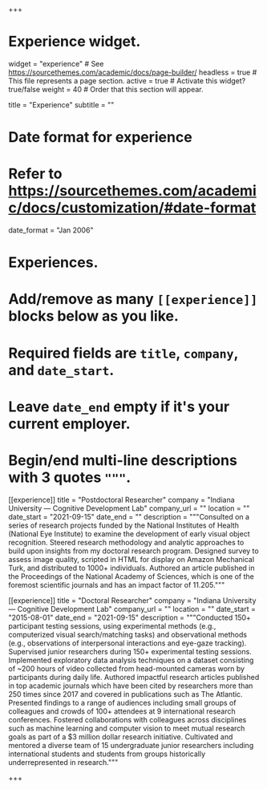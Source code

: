 +++
# Experience widget.
widget = "experience"  # See https://sourcethemes.com/academic/docs/page-builder/
headless = true  # This file represents a page section.
active = true  # Activate this widget? true/false
weight = 40  # Order that this section will appear.

title = "Experience"
subtitle = ""

# Date format for experience
#   Refer to https://sourcethemes.com/academic/docs/customization/#date-format
date_format = "Jan 2006"

# Experiences.
#   Add/remove as many `[[experience]]` blocks below as you like.
#   Required fields are `title`, `company`, and `date_start`.
#   Leave `date_end` empty if it's your current employer.
#   Begin/end multi-line descriptions with 3 quotes `"""`.
[[experience]]
  title = "Postdoctoral Researcher"
  company = "Indiana University — Cognitive Development Lab"
  company_url = ""
  location = ""
  date_start = "2021-09-15"
  date_end = ""
  description = """Consulted on a series of research projects funded by the National Institutes of Health (National Eye Institute) to examine the development of early visual object recognition. Steered research methodology and analytic approaches to build upon insights from my doctoral research program.
Designed survey to assess image quality, scripted in HTML for display on Amazon Mechanical Turk, and distributed to 1000+ individuals.
Authored an article published in the Proceedings of the National Academy of Sciences, which is one of the foremost scientific journals and has an impact factor of 11.205."""

[[experience]]
  title = "Doctoral Researcher"
  company = "Indiana University — Cognitive Development Lab"
  company_url = ""
  location = ""
  date_start = "2015-08-01"
  date_end = "2021-09-15"
  description = """Conducted 150+ participant testing sessions, using experimental methods (e.g., computerized visual search/matching tasks) and observational methods (e.g., observations of interpersonal interactions and eye-gaze tracking). Supervised junior researchers during 150+ experimental testing sessions.
Implemented exploratory data analysis techniques on a dataset consisting of ~200 hours of video collected from head-mounted cameras worn by participants during daily life.
Authored impactful research articles published in top academic journals which have been cited by researchers more than 250 times since 2017 and covered in publications such as The Atlantic.
Presented findings to a range of audiences including small groups of colleagues and crowds of 100+ attendees at 9 international research conferences.
Fostered collaborations with colleagues across disciplines such as machine learning and computer vision to meet mutual research goals as part of a $3 million dollar research initiative.
Cultivated and mentored a diverse team of 15 undergraduate junior researchers including international students and students from groups historically underrepresented in research."""

+++
